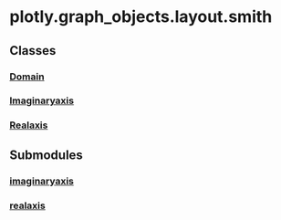 # plotly.graph_objects.layout.smith

## Classes

### [Domain](Domain.md)

### [Imaginaryaxis](Imaginaryaxis.md)

### [Realaxis](Realaxis.md)


## Submodules

### [imaginaryaxis](imaginaryaxis-package/index.md)

### [realaxis](realaxis-package/index.md)


